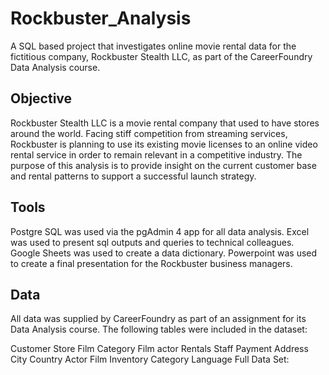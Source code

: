 # Rockbuster_Analysis
A SQL based project that investigates online movie rental data for the fictitious company, Rockbuster Stealth LLC, as part of the CareerFoundry Data Analysis course.

## Objective
Rockbuster Stealth LLC is a movie rental company that used to have stores around the world. Facing stiff competition from streaming services, Rockbuster is planning to use its existing movie licenses to an online video rental service in order to remain relevant in a competitive industry. The purpose of this analysis is to provide insight on the current customer base and rental patterns to support a successful launch strategy.

## Tools
Postgre SQL was used via the pgAdmin 4 app for all data analysis. Excel was used to present sql outputs and queries to technical colleagues. Google Sheets was used to create a data dictionary. Powerpoint was used to create a final presentation for the Rockbuster business managers.

## Data
All data was supplied by CareerFoundry as part of an assignment for its Data Analysis course. The following tables were included in the dataset:

Customer
Store
Film Category
Film actor
Rentals
Staff
Payment
Address
City
Country
Actor
Film
Inventory
Category
Language
Full Data Set: 
